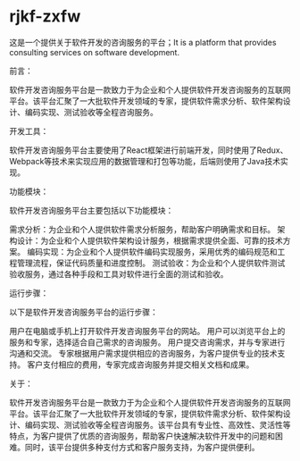 # rjkf-zxfw
这是一个提供关于软件开发的咨询服务的平台；It is a platform that provides consulting services on software development.

前言：

软件开发咨询服务平台是一款致力于为企业和个人提供软件开发咨询服务的互联网平台。该平台汇聚了一大批软件开发领域的专家，提供软件需求分析、软件架构设计、编码实现、测试验收等全程咨询服务。

开发工具：

软件开发咨询服务平台主要使用了React框架进行前端开发，同时使用了Redux、Webpack等技术来实现应用的数据管理和打包等功能，后端则使用了Java技术实现。

功能模块：

软件开发咨询服务平台主要包括以下功能模块：

需求分析：为企业和个人提供软件需求分析服务，帮助客户明确需求和目标。
架构设计：为企业和个人提供软件架构设计服务，根据需求提供全面、可靠的技术方案。
编码实现：为企业和个人提供软件编码实现服务，采用优秀的编码规范和工程管理流程，保证代码质量和进度控制。
测试验收：为企业和个人提供软件测试验收服务，通过各种手段和工具对软件进行全面的测试和验收。

运行步骤：

以下是软件开发咨询服务平台的运行步骤：

用户在电脑或手机上打开软件开发咨询服务平台的网站。
用户可以浏览平台上的服务和专家，选择适合自己需求的咨询服务。
用户提交咨询需求，并与专家进行沟通和交流。
专家根据用户需求提供相应的咨询服务，为客户提供专业的技术支持。
客户支付相应的费用，专家完成咨询服务并提交相关文档和成果。

关于：

软件开发咨询服务平台是一款致力于为企业和个人提供软件开发咨询服务的互联网平台。该平台汇聚了一大批软件开发领域的专家，提供软件需求分析、软件架构设计、编码实现、测试验收等全程咨询服务。该平台具有专业性、高效性、灵活性等特点，为客户提供了优质的咨询服务，帮助客户快速解决软件开发中的问题和困难。同时，该平台提供多种支付方式和客户服务支持，为客户提供便利。
